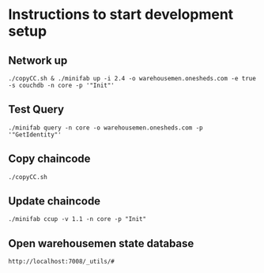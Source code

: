 # Instructions to start development setup

## Network up
```
./copyCC.sh & ./minifab up -i 2.4 -o warehousemen.onesheds.com -e true -s couchdb -n core -p '"Init"'
```

## Test Query
```
./minifab query -n core -o warehousemen.onesheds.com -p '"GetIdentity"'
```

## Copy chaincode
```
./copyCC.sh
```

## Update chaincode
```
./minifab ccup -v 1.1 -n core -p "Init"
```


## Open warehousemen state database
```
http://localhost:7008/_utils/#
```
